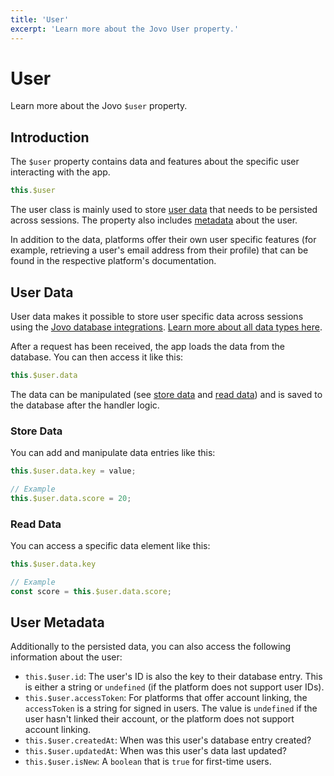 ```yaml
---
title: 'User'
excerpt: 'Learn more about the Jovo User property.'
---
```

# User

Learn more about the Jovo `$user` property.

## Introduction

The `$user` property contains data and features about the specific user interacting with the app.

```typescript
this.$user
```

The user class is mainly used to store [user data](#user-data) that needs to be persisted across sessions. The property also includes [metadata](#user-metadata) about the user.

In addition to the data, platforms offer their own user specific features (for example, retrieving a user's email address from their profile) that can be found in the respective platform's documentation.

## User Data

User data makes it possible to store user specific data across sessions using the [Jovo database integrations](./databases.md). [Learn more about all data types here](./data.md).

After a request has been received, the app loads the data from the database. You can then access it like this:

```typescript
this.$user.data
```

The data can be manipulated (see [store data](#store-data) and [read data](#read-data)) and is saved to the database after the handler logic.


### Store Data

You can add and manipulate data entries like this:

```typescript
this.$user.data.key = value;

// Example
this.$user.data.score = 20;
```

### Read Data

You can access a specific data element like this:

```typescript
this.$user.data.key

// Example
const score = this.$user.data.score;
```

## User Metadata

Additionally to the persisted data, you can also access the following information about the user:

* `this.$user.id`: The user's ID is also the key to their database entry. This is either a string or `undefined` (if the platform does not support user IDs).
* `this.$user.accessToken`: For platforms that offer account linking, the `accessToken` is a string for signed in users. The value is `undefined` if the user hasn't linked their account, or the platform does not support account linking.
* `this.$user.createdAt`: When was this user's database entry created?
* `this.$user.updatedAt`: When was this user's data last updated?
* `this.$user.isNew`: A `boolean` that is `true` for first-time users.